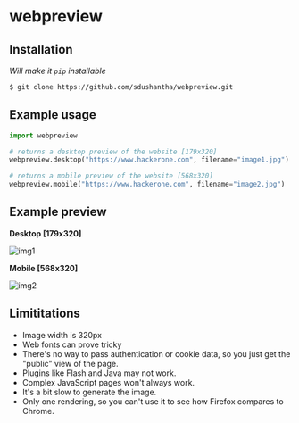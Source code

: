 # webpreview


Installation
----
*Will make it ```pip``` installable*
```bash
$ git clone https://github.com/sdushantha/webpreview.git
```

Example usage
----
```python
import webpreview

# returns a desktop preview of the website [179x320]
webpreview.desktop("https://www.hackerone.com", filename="image1.jpg")

# returns a mobile preview of the website [568x320]
webpreview.mobile("https://www.hackerone.com", filename="image2.jpg")
```
Example preview
----
**Desktop [179x320]**

![img1](https://user-images.githubusercontent.com/27065646/36830391-bf6aa646-1d23-11e8-994f-266bfd75d4e8.jpg "Desktop")

**Mobile [568x320]**

![img2](https://user-images.githubusercontent.com/27065646/36830450-effb5d8c-1d23-11e8-8887-56ce78178ce9.jpg "mobile")

Limititations
----
- Image width is 320px
- Web fonts can prove tricky
- There's no way to pass authentication or cookie data, so you just get the "public" view of the page.
- Plugins like Flash and Java may not work.
- Complex JavaScript pages won't always work.
- It's a bit slow to generate the image.
- Only one rendering, so you can't use it to see how Firefox compares to Chrome.
